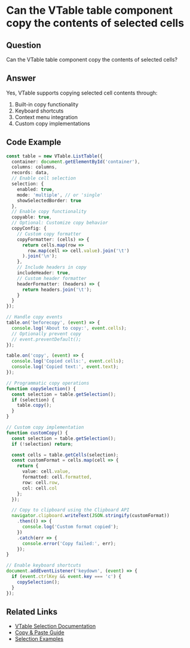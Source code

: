 # Can the VTable table component copy the contents of selected cells

## Question

Can the VTable table component copy the contents of selected cells?

## Answer

Yes, VTable supports copying selected cell contents through:
1. Built-in copy functionality
2. Keyboard shortcuts
3. Context menu integration
4. Custom copy implementations

## Code Example

```typescript
const table = new VTable.ListTable({
  container: document.getElementById('container'),
  columns: columns,
  records: data,
  // Enable cell selection
  selection: {
    enabled: true,
    mode: 'multiple', // or 'single'
    showSelectedBorder: true
  },
  // Enable copy functionality
  copyable: true,
  // Optional: Customize copy behavior
  copyConfig: {
    // Custom copy formatter
    copyFormatter: (cells) => {
      return cells.map(row => 
        row.map(cell => cell.value).join('\t')
      ).join('\n');
    },
    // Include headers in copy
    includeHeader: true,
    // Custom header formatter
    headerFormatter: (headers) => {
      return headers.join('\t');
    }
  }
});

// Handle copy events
table.on('beforecopy', (event) => {
  console.log('About to copy:', event.cells);
  // Optionally prevent copy
  // event.preventDefault();
});

table.on('copy', (event) => {
  console.log('Copied cells:', event.cells);
  console.log('Copied text:', event.text);
});

// Programmatic copy operations
function copySelection() {
  const selection = table.getSelection();
  if (selection) {
    table.copy();
  }
}

// Custom copy implementation
function customCopy() {
  const selection = table.getSelection();
  if (!selection) return;

  const cells = table.getCells(selection);
  const customFormat = cells.map(cell => {
    return {
      value: cell.value,
      formatted: cell.formatted,
      row: cell.row,
      col: cell.col
    };
  });

  // Copy to clipboard using the Clipboard API
  navigator.clipboard.writeText(JSON.stringify(customFormat))
    .then(() => {
      console.log('Custom format copied');
    })
    .catch(err => {
      console.error('Copy failed:', err);
    });
}

// Enable keyboard shortcuts
document.addEventListener('keydown', (event) => {
  if (event.ctrlKey && event.key === 'c') {
    copySelection();
  }
});
```

## Related Links

- [VTable Selection Documentation](https://visactor.io/vtable/guide/basic_concept/selection)
- [Copy & Paste Guide](https://visactor.io/vtable/guide/basic_concept/copy_paste)
- [Selection Examples](https://visactor.io/vtable/examples/interaction/selection)